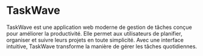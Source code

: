 # TaskWave
TaskWave est une application web moderne de gestion de tâches conçue pour améliorer la productivité. Elle permet aux utilisateurs de planifier, organiser et suivre leurs projets en toute simplicité. Avec une interface intuitive, TaskWave transforme la manière de gérer les tâches quotidiennes.
